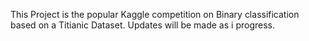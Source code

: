 This Project is the popular Kaggle competition on Binary classification based on a Titianic Dataset. 
Updates will be made as i progress.
